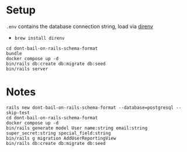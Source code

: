 # Setup

`.env` contains the database connection string, load via [direnv](https://direnv.net/)

- `brew install direnv`

```
cd dont-bail-on-rails-schema-format
bundle
docker compose up -d
bin/rails db:create db:migrate db:seed
bin/rails server
```

# Notes

```
rails new dont-bail-on-rails-schema-format --database=postgresql --skip-test
cd dont-bail-on-rails-schema-format
docker compose up -d
bin/rails generate model User name:string email:string super_secret:string special_field:string
bin/rails g migration AddUserReportingView
bin/rails db:create db:migrate db:seed
```
